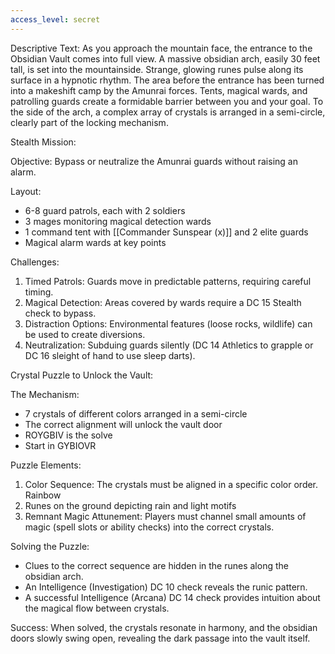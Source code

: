 ```yaml
---
access_level: secret
---
```


Descriptive Text:
As you approach the mountain face, the entrance to the Obsidian Vault comes into full view. A massive obsidian arch, easily 30 feet tall, is set into the mountainside. Strange, glowing runes pulse along its surface in a hypnotic rhythm. The area before the entrance has been turned into a makeshift camp by the Amunrai forces. Tents, magical wards, and patrolling guards create a formidable barrier between you and your goal. To the side of the arch, a complex array of crystals is arranged in a semi-circle, clearly part of the locking mechanism.

Stealth Mission:

Objective: Bypass or neutralize the Amunrai guards without raising an alarm.

Layout:
- 6-8 guard patrols, each with 2 soldiers
- 3 mages monitoring magical detection wards
- 1 command tent with [[Commander Sunspear (x)]] and 2 elite guards
- Magical alarm wards at key points

Challenges:
1. Timed Patrols: Guards move in predictable patterns, requiring careful timing.
2. Magical Detection: Areas covered by wards require a DC 15 Stealth check to bypass.
3. Distraction Options: Environmental features (loose rocks, wildlife) can be used to create diversions.
4. Neutralization: Subduing guards silently (DC 14 Athletics to grapple or DC 16 sleight of hand to use sleep darts).

Crystal Puzzle to Unlock the Vault:

The Mechanism:
- 7 crystals of different colors arranged in a semi-circle
- The correct alignment will unlock the vault door
- ROYGBIV is the solve
- Start in GYBIOVR

Puzzle Elements:
1. Color Sequence: The crystals must be aligned in a specific color order. Rainbow
2. Runes on the ground depicting rain and light motifs
3. Remnant Magic Attunement: Players must channel small amounts of magic (spell slots or ability checks) into the correct crystals.

Solving the Puzzle:
- Clues to the correct sequence are hidden in the runes along the obsidian arch.
- An Intelligence (Investigation) DC 10 check reveals the runic pattern.
- A successful Intelligence (Arcana) DC 14 check provides intuition about the magical flow between crystals.

Success:
When solved, the crystals resonate in harmony, and the obsidian doors slowly swing open, revealing the dark passage into the vault itself.